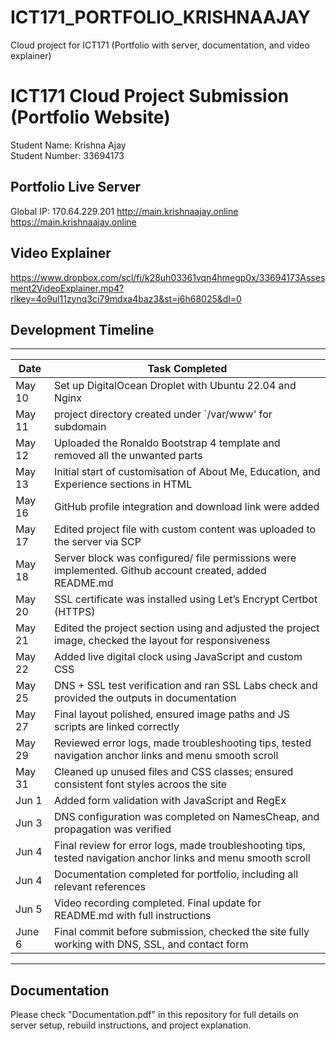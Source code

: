 # ICT171_PORTFOLIO_KRISHNAAJAY
Cloud project for ICT171 (Portfolio with server, documentation, and video explainer)

# ICT171 Cloud Project Submission (Portfolio Website)

Student Name: Krishna Ajay  
Student Number: 33694173

## Portfolio Live Server  
Global IP: 170.64.229.201
http://main.krishnaajay.online
https://main.krishnaajay.online 

## Video Explainer  
https://www.dropbox.com/scl/fi/k28uh03361vqn4hmegp0x/33694173Assesment2VideoExplainer.mp4?rlkey=4o9ul11zynq3ci79mdxa4baz3&st=j6h68025&dl=0

## Development Timeline
------------------------------------------------------------------------------------------------------------------------------
| Date        | Task Completed                                                                                               |
|-------------|--------------------------------------------------------------------------------------------------------------| 
| May 10      | Set up DigitalOcean Droplet with Ubuntu 22.04 and Nginx                                                      |
| May 11      | project directory created under `/var/www' for subdomain                                                     |
| May 12      | Uploaded the Ronaldo Bootstrap 4 template and removed all the unwanted parts                                 |
| May 13      | Initial start of customisation of About Me, Education, and Experience sections in HTML                       |                                          
| May 16      | GitHub profile integration and download link were added                                                      |
| May 17      | Edited project file with custom content was uploaded to the server via SCP                                   |
| May 18      | Server block was configured/ file permissions were implemented. Github account created, added README.md      |                        
| May 20      | SSL certificate was installed using Let’s Encrypt Certbot (HTTPS)                                            |
| May 21      | Edited the project section using and adjusted the project image, checked the layout for responsiveness       |
| May 22     | Added live digital clock using JavaScript and custom CSS                                                      |
| May 25      | DNS + SSL test verification and ran SSL Labs check and provided the outputs in documentation                 |
| May 27      | Final layout polished, ensured image paths and JS scripts are linked correctly                               |
| May 29      | Reviewed error logs, made troubleshooting tips, tested navigation anchor links and menu smooth scroll        |
| May 31      | Cleaned up unused files and CSS classes; ensured consistent font styles acroos the site                      |
| Jun 1       | Added form validation with JavaScript and RegEx                                                              |
| Jun 3       | DNS configuration was completed on NamesCheap, and propagation was verified                                  |
| Jun 4       | Final review for error logs, made troubleshooting tips, tested navigation anchor links and menu smooth scroll|
| Jun 4       | Documentation completed for portfolio, including all relevant references                                     |
| Jun 5       | Video recording completed. Final update for README.md with full instructions                                 |
| June 6      | Final commit before submission, checked the site fully working with DNS, SSL, and contact form               |
------------------------------------------------------------------------------------------------------------------------------

## Documentation  
Please check "Documentation.pdf" in this repository for full details on server setup, rebuild instructions, and project explanation.
